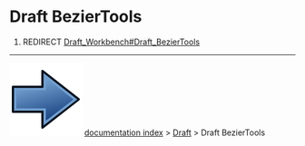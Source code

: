 # Draft BezierTools
1.  REDIRECT [Draft_Workbench#Draft_BezierTools](Draft_Workbench#Draft_BezierTools.md)



---
![](images/Button_right.svg) [documentation index](../README.md) > [Draft](Draft_Workbench.md) > Draft BezierTools
